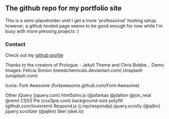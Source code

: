 ## The github repo for my portfolio site

This is a semi-placeholder until I get a more 'professional' hosting setup.
however, a github hosted page seems to be good enough for now while I'm busy with more pressing projects :)

### Contact

Check out my [github profile](https://github.isaacschubert.com)

Thanks to the creators of Prologue - Jekyll Theme and Chris Bobbe...
Demo Images:
Felicia Simion (ineedchemicalx.deviantart.com)
Unsplash (unsplash.com)

Icons:
Font Awesome (fortawesome.github.com/Font-Awesome)

Other
jQuery (jquery.com)
html5shiv.js (@afarkas @jdalton @jon_neal @rem)
CSS3 Pie (css3pie.com)
background-size polyfill (github.com/louisremi)
Respond.js (j.mp/respondjs)
jquery.scrolly (@ajlkn)
jquery.scrollzer (@ajlkn)
Skel (skel.io)
